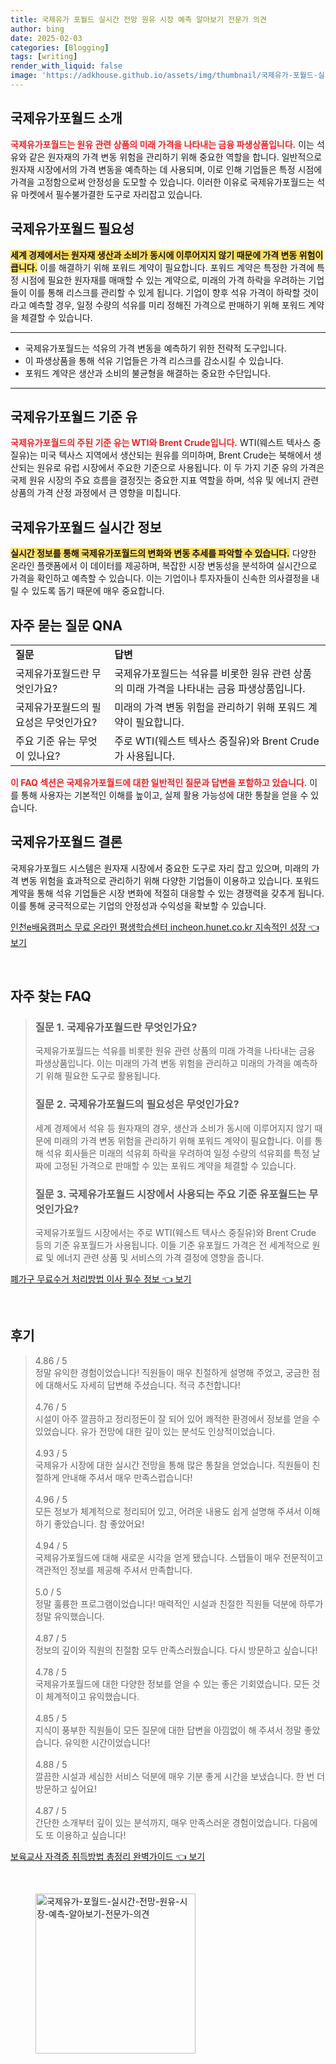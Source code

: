 ```yaml
---
title: 국제유가 포월드 실시간 전망 원유 시장 예측 알아보기 전문가 의견
author: bing
date: 2025-02-03
categories: [Blogging]
tags: [writing]
render_with_liquid: false
image: 'https://adkhouse.github.io/assets/img/thumbnail/국제유가-포월드-실시간-전망-원유-시장-예측-알아보기-전문가-의견.webp'
---
```



<h2 id='국제유가포월드_소개'>국제유가포월드 소개</h2>

<p><b><span style="color: #ee2323;">국제유가포월드는 원유 관련 상품의 미래 가격을 나타내는 금융 파생상품입니다.</span></b> 이는 석유와 같은 원자재의 가격 변동 위험을 관리하기 위해 중요한 역할을 합니다. 일반적으로 원자재 시장에서의 가격 변동을 예측하는 데 사용되며, 이로 인해 기업들은 특정 시점에 가격을 고정함으로써 안정성을 도모할 수 있습니다. 이러한 이유로 국제유가포월드는 석유 마켓에서 필수불가결한 도구로 자리잡고 있습니다.</p>

<h2 id='국제유가포월드_필요성'>국제유가포월드 필요성</h2>

<p><b><span style="background-color: #ffe066;">세계 경제에서는 원자재 생산과 소비가 동시에 이루어지지 않기 때문에 가격 변동 위험이 큽니다.</span></b> 이를 해결하기 위해 포워드 계약이 필요합니다. 포워드 계약은 특정한 가격에 특정 시점에 필요한 원자재를 매매할 수 있는 계약으로, 미래의 가격 하락을 우려하는 기업들이 이를 통해 리스크를 관리할 수 있게 됩니다. 기업이 향후 석유 가격이 하락할 것이라고 예측할 경우, 일정 수량의 석유를 미리 정해진 가격으로 판매하기 위해 포워드 계약을 체결할 수 있습니다.</p>

<hr />

<ul>
    <li>국제유가포월드는 석유의 가격 변동을 예측하기 위한 전략적 도구입니다.</li>
    <li>이 파생상품을 통해 석유 기업들은 가격 리스크를 감소시킬 수 있습니다.</li>
    <li>포워드 계약은 생산과 소비의 불균형을 해결하는 중요한 수단입니다.</li>
</ul>

<hr />

<h2 id='국제유가포월드_기준유'>국제유가포월드 기준 유</h2>

<p><b><span style="color: #ee2323;">국제유가포월드의 주된 기준 유는 WTI와 Brent Crude입니다.</span></b> WTI(웨스트 텍사스 중질유)는 미국 텍사스 지역에서 생산되는 원유를 의미하며, Brent Crude는 북해에서 생산되는 원유로 유럽 시장에서 주요한 기준으로 사용됩니다. 이 두 가지 기준 유의 가격은 국제 원유 시장의 주요 흐름을 결정짓는 중요한 지표 역할을 하며, 석유 및 에너지 관련 상품의 가격 산정 과정에서 큰 영향을 미칩니다.</p>

<h2 id='국제유가포월드_실시간_정보'>국제유가포월드 실시간 정보</h2>

<p><b><span style="background-color: #ffe066;">실시간 정보를 통해 국제유가포월드의 변화와 변동 추세를 파악할 수 있습니다.</span></b> 다양한 온라인 플랫폼에서 이 데이터를 제공하며, 복잡한 시장 변동성을 분석하여 실시간으로 가격을 확인하고 예측할 수 있습니다. 이는 기업이나 투자자들이 신속한 의사결정을 내릴 수 있도록 돕기 때문에 매우 중요합니다.</p>

<h2 id='국제유가포월드_QNA'>자주 묻는 질문 QNA</h2>

<table>
    <tr>
        <td><b>질문</b></td>
        <td><b>답변</b></td>
    </tr>
    <tr>
        <td>국제유가포월드란 무엇인가요?</td>
        <td>국제유가포월드는 석유를 비롯한 원유 관련 상품의 미래 가격을 나타내는 금융 파생상품입니다.</td>
    </tr>
    <tr>
        <td>국제유가포월드의 필요성은 무엇인가요?</td>
        <td>미래의 가격 변동 위험을 관리하기 위해 포워드 계약이 필요합니다.</td>
    </tr>
    <tr>
        <td>주요 기준 유는 무엇이 있나요?</td>
        <td>주로 WTI(웨스트 텍사스 중질유)와 Brent Crude가 사용됩니다.</td>
    </tr>
</table>

<p><b><span style="color: #ee2323;">이 FAQ 섹션은 국제유가포월드에 대한 일반적인 질문과 답변을 포함하고 있습니다.</span></b> 이를 통해 사용자는 기본적인 이해를 높이고, 실제 활용 가능성에 대한 통찰을 얻을 수 있습니다.</p>

<h2 id='국제유가포월드_결론'>국제유가포월드 결론</h2>

<p>국제유가포월드 시스템은 원자재 시장에서 중요한 도구로 자리 잡고 있으며, 미래의 가격 변동 위험을 효과적으로 관리하기 위해 다양한 기업들이 이용하고 있습니다. 포워드 계약을 통해 석유 기업들은 시장 변화에 적절히 대응할 수 있는 경쟁력을 갖추게 됩니다. 이를 통해 궁극적으로는 기업의 안정성과 수익성을 확보할 수 있습니다.</p>


<p><a class="click-button" title="인천e배움캠퍼스 무료 온라인 평생학습센터 incheon.hunet.co.kr 지속적인 성장" href="https://adkhouse.github.io/posts/%EC%9D%B8%EC%B2%9Ce%EB%B0%B0%EC%9B%80%EC%BA%A0%ED%8D%BC%EC%8A%A4-%EB%AC%B4%EB%A3%8C-%EC%98%A8%EB%9D%BC%EC%9D%B8-%ED%8F%89%EC%83%9D%ED%95%99%EC%8A%B5%EC%84%BC%ED%84%B0-incheon.hunet.co.kr-%EC%A7%80%EC%86%8D%EC%A0%81%EC%9D%B8-%EC%84%B1%EC%9E%A5/" rel="dofollow">인천e배움캠퍼스 무료 온라인 평생학습센터 incheon.hunet.co.kr 지속적인 성장 👈 보기</a></p><br>
<h2 id='자주_찾는_FAQ'>자주 찾는 FAQ</h2>
<div itemscope="" itemtype="https://schema.org/FAQPage"> 
<blockquote> 
<div itemscope="" itemprop="mainEntity" itemtype="https://schema.org/Question"> 
<h3 itemprop="name">질문 1. 국제유가포월드란 무엇인가요?</h3> 
<div itemscope="" itemprop="acceptedAnswer" itemtype="https://schema.org/Answer"> 
<span itemprop="text"> 
<p>국제유가포월드는 석유를 비롯한 원유 관련 상품의 미래 가격을 나타내는 금융 파생상품입니다. 이는 미래의 가격 변동 위험을 관리하고 미래의 가격을 예측하기 위해 필요한 도구로 활용됩니다.</p> 
</span> 
</div> 
</div> 

<div itemscope="" itemprop="mainEntity" itemtype="https://schema.org/Question"> 
<h3 itemprop="name">질문 2. 국제유가포월드의 필요성은 무엇인가요?</h3> 
<div itemscope="" itemprop="acceptedAnswer" itemtype="https://schema.org/Answer"> 
<span itemprop="text"> 
<p>세계 경제에서 석유 등 원자재의 경우, 생산과 소비가 동시에 이루어지지 않기 때문에 미래의 가격 변동 위험을 관리하기 위해 포워드 계약이 필요합니다. 이를 통해 석유 회사들은 미래의 석유회 하락을 우려하여 일정 수량의 석유회를 특정 날짜에 고정된 가격으로 판매할 수 있는 포워드 계약을 체결할 수 있습니다.</p> 
</span> 
</div> 
</div> 

<div itemscope="" itemprop="mainEntity" itemtype="https://schema.org/Question"> 
<h3 itemprop="name">질문 3. 국제유가포월드 시장에서 사용되는 주요 기준 유포월드는 무엇인가요?</h3> 
<div itemscope="" itemprop="acceptedAnswer" itemtype="https://schema.org/Answer"> 
<span itemprop="text"> 
<p>국제유가포월드 시장에서는 주로 WTI(웨스트 텍사스 중질유)와 Brent Crude 등의 기준 유포월드가 사용됩니다. 이들 기준 유포월드 가격은 전 세계적으로 원료 및 에너지 관련 상품 및 서비스의 가격 결정에 영향을 줍니다.</p> 
</span> 
</div> 
</div> 
</blockquote> 
</div>
<p><a class="click-button" title="폐가구 무료수거 처리방법 이사 필수 정보" href="https://adkhouse.github.io/posts/%ED%8F%90%EA%B0%80%EA%B5%AC-%EB%AC%B4%EB%A3%8C%EC%88%98%EA%B1%B0-%EC%B2%98%EB%A6%AC%EB%B0%A9%EB%B2%95-%EC%9D%B4%EC%82%AC-%ED%95%84%EC%88%98-%EC%A0%95%EB%B3%B4/" rel="dofollow">폐가구 무료수거 처리방법 이사 필수 정보 👈 보기</a></p><br>
<h2 id='후기'>후기</h2>
<div itemscope itemtype="https://schema.org/Product">
  <blockquote>
  <div itemprop="review" itemscope itemtype="https://schema.org/Review">
      <div itemprop="reviewRating" itemscope itemtype="https://schema.org/Rating"> <span itemprop="ratingValue">4.86</span> / <span itemprop="bestRating">5</span> </div>
      <span itemprop="reviewBody">정말 유익한 경험이었습니다! 직원들이 매우 친절하게 설명해 주었고, 궁금한 점에 대해서도 자세히 답변해 주셨습니다. 적극 추천합니다!</span>
  </div>
  <br>
  <div itemprop="review" itemscope itemtype="https://schema.org/Review">
      <div itemprop="reviewRating" itemscope itemtype="https://schema.org/Rating"> <span itemprop="ratingValue">4.76</span> / <span itemprop="bestRating">5</span> </div>
      <span itemprop="reviewBody">시설이 아주 깔끔하고 정리정돈이 잘 되어 있어 쾌적한 환경에서 정보를 얻을 수 있었습니다. 유가 전망에 대한 깊이 있는 분석도 인상적이었습니다.</span>
  </div>
  <br>
  <div itemprop="review" itemscope itemtype="https://schema.org/Review">
      <div itemprop="reviewRating" itemscope itemtype="https://schema.org/Rating"> <span itemprop="ratingValue">4.93</span> / <span itemprop="bestRating">5</span> </div>
      <span itemprop="reviewBody">국제유가 시장에 대한 실시간 전망을 통해 많은 통찰을 얻었습니다. 직원들이 친절하게 안내해 주셔서 매우 만족스럽습니다!</span>
  </div>
  <br>
  <div itemprop="review" itemscope itemtype="https://schema.org/Review">
      <div itemprop="reviewRating" itemscope itemtype="https://schema.org/Rating"> <span itemprop="ratingValue">4.96</span> / <span itemprop="bestRating">5</span> </div>
      <span itemprop="reviewBody">모든 정보가 체계적으로 정리되어 있고, 어려운 내용도 쉽게 설명해 주셔서 이해하기 좋았습니다. 참 좋았어요!</span>
  </div>
  <br>
  <div itemprop="review" itemscope itemtype="https://schema.org/Review">
      <div itemprop="reviewRating" itemscope itemtype="https://schema.org/Rating"> <span itemprop="ratingValue">4.94</span> / <span itemprop="bestRating">5</span> </div>
      <span itemprop="reviewBody">국제유가포월드에 대해 새로운 시각을 얻게 됐습니다. 스탭들이 매우 전문적이고 객관적인 정보를 제공해 주셔서 만족합니다.</span>
  </div>
  <br>
  <div itemprop="review" itemscope itemtype="https://schema.org/Review">
      <div itemprop="reviewRating" itemscope itemtype="https://schema.org/Rating"> <span itemprop="ratingValue">5.0</span> / <span itemprop="bestRating">5</span> </div>
      <span itemprop="reviewBody">정말 훌륭한 프로그램이었습니다! 매력적인 시설과 친절한 직원들 덕분에 하루가 정말 유익했습니다.</span>
  </div>
  <br>
  <div itemprop="review" itemscope itemtype="https://schema.org/Review">
      <div itemprop="reviewRating" itemscope itemtype="https://schema.org/Rating"> <span itemprop="ratingValue">4.87</span> / <span itemprop="bestRating">5</span> </div>
      <span itemprop="reviewBody">정보의 깊이와 직원의 친절함 모두 만족스러웠습니다. 다시 방문하고 싶습니다!</span>
  </div>
  <br>
  <div itemprop="review" itemscope itemtype="https://schema.org/Review">
      <div itemprop="reviewRating" itemscope itemtype="https://schema.org/Rating"> <span itemprop="ratingValue">4.78</span> / <span itemprop="bestRating">5</span> </div>
      <span itemprop="reviewBody">국제유가포월드에 대한 다양한 정보를 얻을 수 있는 좋은 기회였습니다. 모든 것이 체계적이고 유익했습니다.</span>
  </div>
  <br>
  <div itemprop="review" itemscope itemtype="https://schema.org/Review">
      <div itemprop="reviewRating" itemscope itemtype="https://schema.org/Rating"> <span itemprop="ratingValue">4.85</span> / <span itemprop="bestRating">5</span> </div>
      <span itemprop="reviewBody">지식이 풍부한 직원들이 모든 질문에 대한 답변을 아낌없이 해 주셔서 정말 좋았습니다. 유익한 시간이었습니다!</span>
  </div>
  <br>
  <div itemprop="review" itemscope itemtype="https://schema.org/Review">
      <div itemprop="reviewRating" itemscope itemtype="https://schema.org/Rating"> <span itemprop="ratingValue">4.88</span> / <span itemprop="bestRating">5</span> </div>
      <span itemprop="reviewBody">깔끔한 시설과 세심한 서비스 덕분에 매우 기분 좋게 시간을 보냈습니다. 한 번 더 방문하고 싶어요!</span>
  </div>
  <br>
  <div itemprop="review" itemscope itemtype="https://schema.org/Review">
      <div itemprop="reviewRating" itemscope itemtype="https://schema.org/Rating"> <span itemprop="ratingValue">4.87</span> / <span itemprop="bestRating">5</span> </div>
      <span itemprop="reviewBody">간단한 소개부터 깊이 있는 분석까지, 매우 만족스러운 경험이었습니다. 다음에도 또 이용하고 싶습니다!</span>
  </div>
  </blockquote>
</div>
<p><a class="click-button" title="보육교사 자격증 취득방법 총정리 완벽가이드" href="https://adkhouse.github.io/posts/%EB%B3%B4%EC%9C%A1%EA%B5%90%EC%82%AC-%EC%9E%90%EA%B2%A9%EC%A6%9D-%EC%B7%A8%EB%93%9D%EB%B0%A9%EB%B2%95-%EC%B4%9D%EC%A0%95%EB%A6%AC-%EC%99%84%EB%B2%BD%EA%B0%80%EC%9D%B4%EB%93%9C/" rel="dofollow">보육교사 자격증 취득방법 총정리 완벽가이드 👈 보기</a></p><br>
<figure class="image"><img src="https://adkhouse.github.io/assets/img/thumbnail/국제유가-포월드-실시간-전망-원유-시장-예측-알아보기-전문가-의견.webp" alt="국제유가-포월드-실시간-전망-원유-시장-예측-알아보기-전문가-의견" width="256" height="256"></figure>